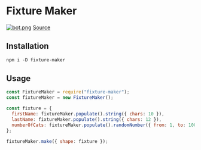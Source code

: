 # Fixture Maker

[![bot.png](https://i.postimg.cc/m23K4FVL/bot.png)](https://postimg.cc/4mdWbyrq)
[Source](https://www.freepik.com/free-photos-vectors/technology)

## Installation

```javascript
npm i -D fixture-maker
```

## Usage

```javascript
const FixtureMaker = require("fixture-maker");
const fixtureMaker = new FixtureMaker();

const fixture = {
  firstName: fixtureMaker.populate().string({ chars: 10 }),
  lastName: fixtureMaker.populate().string({ chars: 12 }),
  numberOfCats: fixtureMaker.populate().randomNumber({ from: 1, to: 100 })
};

fixtureMaker.make({ shape: fixture });
```

